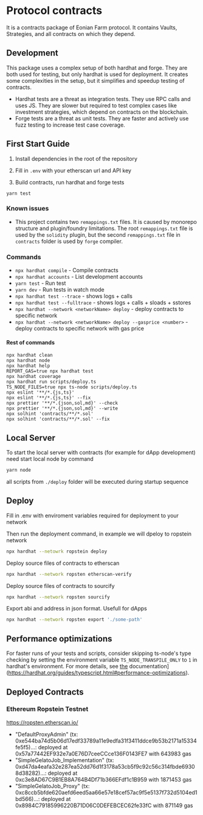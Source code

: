 # Protocol contracts

It is a contracts package of Eonian Farm protocol.
It contains Vaults, Strategies, and all contracts on which they depend.

## Development

This package uses a complex setup of both hardhat and forge. They are both used for testing, but only hardhat is used for deployment.
It creates some complexities in the setup, but it simplifies and speedup testing of contracts.

* Hardhat tests are a threat as integration tests. They use RPC calls and uses JS. They are slower but required to test complex cases like investment strategies, which depend on contracts on the blockchain.
* Forge tests are a threat as unit tests. They are faster and actively use fuzz testing to increase test case coverage.

## First Start Guide

1) Install dependencies in the root of the repository

2) Fill in `.env` with your etherscan url and API key

3) Build contracts, run hardhat and forge tests

```bash,
yarn test
```

### Known issues

* This project contains two `remappings.txt` files. It is caused by monorepo structure and plugin/foundry limitations.
  The root `remappings.txt` file is used by the `solidity` plugin,
  but the second `remappings.txt` file in `contracts` folder is used by `forge` compiler.

### Commands

* `npx hardhat compile` - Compile contracts
* `npx hardhat accounts` - List development accounts
* `yarn test` - Run test
* `yarn dev` - Run tests in watch mode
* `npx hardhat test --trace` - shows logs + calls
* `npx hardhat test --fulltrace` - shows logs + calls + sloads + sstores
* `npx hardhat --network <networkName> deploy` - deploy contracts to specific network
* `npx hardhat --network <networkName> deploy --gasprice <number>` - deploy contracts to specific network with gas price

#### Rest of commands

```shell
npx hardhat clean
npx hardhat node
npx hardhat help
REPORT_GAS=true npx hardhat test
npx hardhat coverage
npx hardhat run scripts/deploy.ts
TS_NODE_FILES=true npx ts-node scripts/deploy.ts
npx eslint '**/*.{js,ts}'
npx eslint '**/*.{js,ts}' --fix
npx prettier '**/*.{json,sol,md}' --check
npx prettier '**/*.{json,sol,md}' --write
npx solhint 'contracts/**/*.sol'
npx solhint 'contracts/**/*.sol' --fix
```

## Local Server

To start the local server with contracts (for example for dApp development) need start local node by command

```bash
yarn node
```

all scripts from `./deploy` folder will be executed during startup sequence

## Deploy

Fill in .env with enviroment variables required for deployment to your network

Then run the deployment command, in example we will dpeloy to ropstein network

```bash
npx hardhat --netowrk ropstein deploy
```

Deploy source files of contracts to etherscan

```bash
npx hardhat --network ropsten etherscan-verify
```

Deploy source files of contracts to sourcify

```bash
npx hardhat --network ropsten sourcify
```

Export abi and address in json format. Usefull for dApps

```bash
npx hardhat --network ropsten export './some-path'
```

## Performance optimizations

For faster runs of your tests and scripts, consider skipping ts-node's type checking by setting the environment variable `TS_NODE_TRANSPILE_ONLY` to `1` in hardhat's environment. For more details, see [the](https://hardhat.org/guides/typescript.html#performance-optimizations) documentation](https://hardhat.org/guides/typescript.html#performance-optimizations).

## Deployed Contracts

### Ethereum Ropstein Testnet

<https://ropsten.etherscan.io/>

* "DefaultProxyAdmin" (tx: 0xe544ba74d5b06d17edf33789a11e9edfa31f3411ddce9b53b2171a15334fe5f5)...: deployed at 0x57a77442EF932e7a0E76D7ceeCCce136F0143FE7 with 643983 gas
* "SimpleGelatoJob_Implementation" (tx: 0xd47da4eafa32e287ea52dd76d1f3178a53cb5f9c92c56c314fbde69308d38282)...: deployed at 0xc3e8AD67C9B1EB8A764B4Df71b366EFdf1c1B959 with 1871453 gas
* "SimpleGelatoJob_Proxy" (tx: 0xc8ccb5bfde620aefd6eed5aa66e57e18cef57ac9f5e5137f732d5104ed1bd566)...: deployed at 0x8984C79185996220B71D06C0DEFEBCEC62fe33fC with 871149 gas
